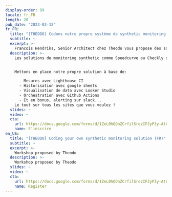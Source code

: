 ```yaml
---
display-order: 99
locale: fr_FR
length: 20
pub_date: "2023-03-15"
fr_FR:
  title: "[THEODO] Codons notre propre système de synthetic monitoring !"
  subtitle: ~
  excerpt: >-
    Francois Hendriks, Senior Architect chez Theodo vous propose des solutions peu chères et évolutives pour remplacer Speedcurve ou Checkly.
  description: >-
    Les solutions de monitoring synthetic comme Speedcurve ou Checkly sont absolument nécessaires pour suivre dans la durée les performances de votre site web. Pour des petites structures, ces outils sont sonvent trop limités ou trop chers.


    Mettons en place notre propre solution à base de:

      - Mesures avec Lighthouse CI
      - Historisation avec google sheets
      - Visualisation de data avec Looker Studio
      - Orchestration avec Github Actions
      - Et en bonus, alerting sur slack...
    Le tout sur tous les sites que vous voulez !
  slides: ~
  video: ~
  cta:
    url: https://docs.google.com/forms/d/1ZeL0hQOnZCrfilSrezIFJyP3y-AtUtvp7YHzQ0flijw/edit
    name: S'inscrire
en_US:
  title: "[THEODO] Coding your own synthetic monitoring solution (FR)"
  subtitle: ~
  excerpt: >-
    Workshop proposed by Theodo
  description: >-
    Workshop proposed by Theodo
  slides: ~
  video: ~
  cta:
    url: https://docs.google.com/forms/d/1ZeL0hQOnZCrfilSrezIFJyP3y-AtUtvp7YHzQ0flijw/edit
    name: Register
---
```

